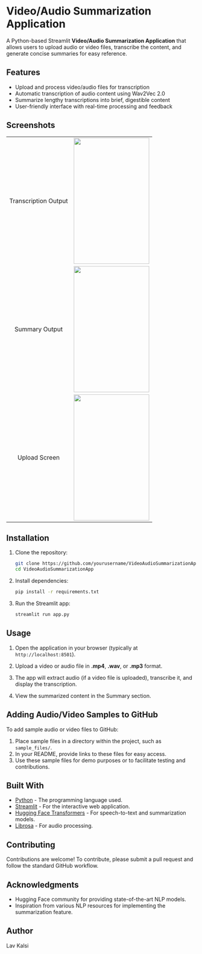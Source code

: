 # Video/Audio Summarization Application

A Python-based Streamlit **Video/Audio Summarization Application** that allows users to upload audio or video files, transcribe the content, and generate concise summaries for easy reference.

## Features

- Upload and process video/audio files for transcription
- Automatic transcription of audio content using Wav2Vec 2.0
- Summarize lengthy transcriptions into brief, digestible content
- User-friendly interface with real-time processing and feedback

## Screenshots

<table>
  <tr>
    <td align="center">Transcription Output</td>
    <td><img src="https://github.com/LavKalsi/SummarizationApp/blob/master/Screenshots/TranscriptionOutput.jpg" width="200" height="334"/></td>
  </tr>
  <tr>
    <td align="center">Summary Output</td>
    <td><img src="https://github.com/LavKalsi/SummarizationApp/blob/master/Screenshots/UploadScreen.jpg" width="200" height="334"/></td>
  </tr>
<tr>
  <td align="center">Upload Screen</td>
  <td><img src="https://github.com/LavKalsi/SummarizationApp/blob/master/Screenshots/SummaryOutput.jpg" width="200" height="334"/></td>
</tr>
</table>

## Installation

1. Clone the repository:

    ```bash
    git clone https://github.com/yourusername/VideoAudioSummarizationApp.git
    cd VideoAudioSummarizationApp
    ```

2. Install dependencies:

    ```bash
    pip install -r requirements.txt
    ```

3. Run the Streamlit app:

    ```bash
    streamlit run app.py
    ```

## Usage

1. Open the application in your browser (typically at `http://localhost:8501`).
   
2. Upload a video or audio file in **.mp4**, **.wav**, or **.mp3** format.

3. The app will extract audio (if a video file is uploaded), transcribe it, and display the transcription.

4. View the summarized content in the Summary section.

## Adding Audio/Video Samples to GitHub

To add sample audio or video files to GitHub:

1. Place sample files in a directory within the project, such as `sample_files/`.
2. In your README, provide links to these files for easy access.
3. Use these sample files for demo purposes or to facilitate testing and contributions.

## Built With

- [Python](https://www.python.org/) - The programming language used.
- [Streamlit](https://streamlit.io/) - For the interactive web application.
- [Hugging Face Transformers](https://huggingface.co/) - For speech-to-text and summarization models.
- [Librosa](https://librosa.org/) - For audio processing.

## Contributing

Contributions are welcome! To contribute, please submit a pull request and follow the standard GitHub workflow.

## Acknowledgments

- Hugging Face community for providing state-of-the-art NLP models.
- Inspiration from various NLP resources for implementing the summarization feature.

## Author

Lav Kalsi
